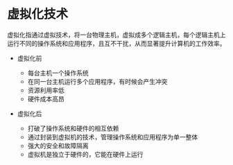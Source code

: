 # 虚拟化技术
虚拟化指通过虚拟技术，将一台物理主机，虚拟成多个逻辑主机，每个逻辑主机上运行不同的操作系统和应用程序，且互不干扰，从而显著提升计算机的工作效率。

* 虚拟化前
  * 每台主机一个操作系统
  * 在同一台主机运行多个应用程序，有时候会产生冲突
  * 资源利用率低
  * 硬件成本高昂

* 虚拟化后
  * 打破了操作系统和硬件的相互依赖
  * 通过封装到虚拟机的技术，管理操作系统和应用程序为单一整体
  * 强大的安全和故障隔离
  * 虚拟机是独立于硬件的，它能在硬件上运行
